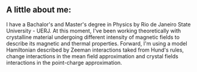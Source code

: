 ## A little about me:

I have a Bachalor's and Master's degree in Physics by Rio de Janeiro State University - UERJ. At this moment, I've been working theoretically with crystalline material undergoing different intensity of magnetic fields to describe its magnetic and thermal properties. Forward, I'm using a model Hamiltonian described by Zeeman interactions taked from Hund's rules, change interactions in the mean field approximation and crystal fields interactions in the point-charge approximation.


<!--
**JMateusNSilva/JMateusNSilva** is a ✨ _special_ ✨ repository because its `README.md` (this file) appears on your GitHub profile.

Here are some ideas to get you started:

- 🔭 I’m currently working on ...
- 🌱 I’m currently learning ...
- 👯 I’m looking to collaborate on ...
- 🤔 I’m looking for help with ...
- 💬 Ask me about ...
- 📫 How to reach me: ...
- 😄 Pronouns: ...
- ⚡ Fun fact: ...
-->

